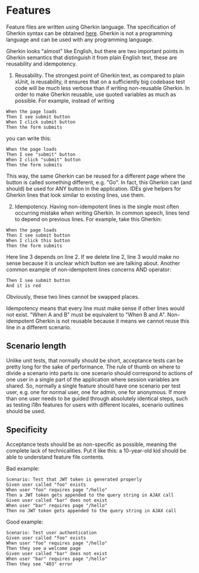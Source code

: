 Features
========

Feature files are written using Gherkin language. The specification of Gherkin syntax
can be obtained [here](https://cucumber.io/docs/reference#gherkin). Gherkin is not a programming language and can be used with
any programming language.

Gherkin looks "almost" like English, but there are two important points in Gherkin
semantics that distinguish it from plain English text, these are reusability
and idempotency.

1) Reusability. The strongest point of Gherkin text, as compared to plain xUnit,
is reusability, it ensures that on a sufficiently big codebase test code will be
much less verbose than if writing non-reusable Gherkin. In order to make Gherkin reusable,
use quoted variables as much as possible. For example, instead of writing
```
When the page loads
Then I see submit button
When I click submit button
Then the form submits
```

you can write this:
```
When the page loads
Then I see "submit" button
When I click "submit" button
Then the form submits
```

This way, the same Gherkin can be reused for a different page where the button
is called something different, e.g. "Go". In fact, this Gherkin can (and should)
be used for ANY button in the application. IDEs give helpers for Gherkin lines
that look similar to existing lines, use them.

2) Idempotency. Having non-idempotent lines is the single most often occurring
mistake when writing Gherkin. In common speech, lines tend to depend on previous lines.
For example, take this Gherkin:
```
When the page loads
Then I see submit button
When I click this button
Then the form submits
```

Here line 3 depends on line 2. If we delete line 2, line 3 would make no sense
because it is unclear which button we are talking about. Another common example
of non-idempotent lines concerns AND operator:

```
Then I see submit button
And it is red
```

Obviously, these two lines cannot be swapped places.

Idempotency means that every line must make sense if other lines would not exist.
"When A and B" must be equivalent to "When B and A". Non-idempotent Gherkin
is not reusable because it means we cannot reuse this line in a different scenario.

Scenario length
---------------

Unlike unit tests, that normally should be short, acceptance tests can be pretty
long for the sake of performance. The rule of thumb on where to divide a scenario
into parts is: one scenario should correspond to actions of one user in a single
part of the application where session variables are shared. So, normally a single
feature should have one scenario per test user, e.g. one for normal user, one
for admin, one for anonymous. If more than one user needs to be guided through
absolutely identical steps, such as testing i18n features for users with different
locales, scenario outlines should be used.

Specificity
-----------

Acceptance tests should be as non-specific as possible, meaning the complete
lack of technicalities. Put it like this: a 10-year-old kid should be able to
understand feature file contents.

Bad example:
```
Scenario: Test that JWT token is generated properly
Given user called "foo" exists
When user "foo" requires page "/hello"
Then a JWT token gets appended to the query string in AJAX call
Given user called "bar" does not exist
When user "bar" requires page "/hello"
Then no JWT token gets appended to the query string in AJAX call
```

Good example:
```
Scenario: Test user authentication
Given user called "foo" exists
When user "foo" requires page "/hello"
Then they see a welcome page
Given user called "bar" does not exist
When user "bar" requires page "/hello"
Then they see "403" error
```
